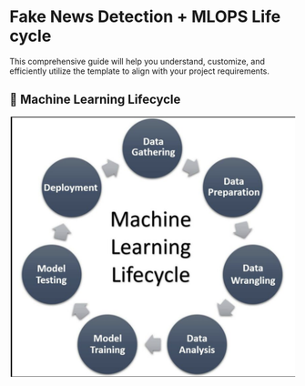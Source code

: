 # Fake News Detection + MLOPS Life cycle
This comprehensive guide will help you understand, customize, and efficiently utilize the template to align with your project requirements.

## 🧠 Machine Learning Lifecycle

<div align="center">
  <img src="artifacts/ML_Lifecycle.png" alt="ML Lifecycle" width="500"/>
</div>
